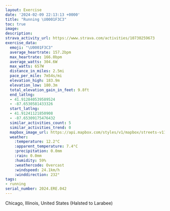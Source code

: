 ```yaml
---
layout: Exercise
date: '2024-02-09 22:13:13 +0000'
title: "Running \U0001F3C3"
toc: true
image:
description:
strava_activity_url: https://www.strava.com/activities/10730259673
exercise_data:
  emoji: "\U0001F3C3"
  average_heartrate: 157.2bpm
  max_heartrate: 166.0bpm
  average_watts: 304.6W
  max_watts: 657W
  distance_in_miles: 2.5mi
  pace_per_mile: 7m54s/mi
  elevation_high: 183.9m
  elevation_low: 180.3m
  total_elevation_gain_in_feet: 9.8ft
  end_latlng:
  - 41.912840539589524
  - -87.6530581433326
  start_latlng:
  - 41.91241121850908
  - -87.65309175476432
  similar_activities_count: 5
  similar_activities_trend: 0
  mapbox_image_url: https://api.mapbox.com/styles/v1/mapbox/streets-v11/static/path-5+787af2-1.0(ygy~Fjl~uOIq%5BMkSASIIyB%40IICM%40iDEuE%3FcGGu%40CkAI%7DBIs%40EeICiGD%7DHE%7D%40PqB%40WEc%40Ku%40Sc%40Uo%40SmBUkAQmAF%7CAb%40jEL%5Ep%40fAFTC%7C%40Ix%40B%60BCjFDdA%3FtDH%7CH%3FpBDr%40NnFLjTBTHHvACJD%40JLhXDdB%40hHDpG),pin-s-s+e5b22e(-87.65142,41.91373),pin-s-f+89ae00(-87.65117000000002,41.913830000000004)/auto/800x800?access_token=pk.eyJ1Ijoiam9zaGJlY2ttYW4iLCJhIjoiY205eWR2aDd1MWZ6djJrbXc4a3M0bWZleiJ9.XiG9OWkNcZk2QzjJbxLB4A
  weather:
    :temperature: 12.2°C
    :apparent_temperature: 7.4°C
    :precipitation: 0.0mm
    :rain: 0.0mm
    :humidity: 59%
    :weathercode: Overcast
    :windspeed: 24.1km/h
    :winddirection: 232°
tags:
- running
serial_number: 2024.ERE.042
---
```

Chicago, Illinois, United States (Halsted to Larabee)
